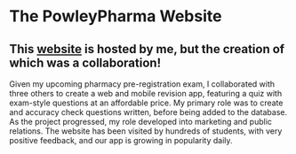 # The PowleyPharma Website #
## This [website](https://www.powleypharma.com) is hosted by me, but the creation of which was a collaboration! ##
Given my upcoming pharmacy pre-registration exam, I collaborated with three others to create a web and mobile revision app, featuring a quiz with exam-style questions at an affordable price. My primary role was to create and accuracy check questions written, before being added to the database. As the project progressed, my role developed into marketing and public relations. The website has been visited by hundreds of students, with very positive feedback, and our app is growing in popularity daily. 
